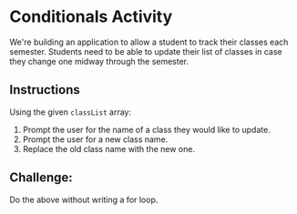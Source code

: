 # Conditionals Activity

We're building an application to allow a student to track their classes each semester. Students need to be able to update their list of classes in case they change one midway through the semester.

## Instructions

Using the given `classList` array: 

1. Prompt the user for the name of a class they would like to update.
2. Prompt the user for a new class name.
3. Replace the old class name with the new one.

## Challenge:

Do the above without writing a for loop.
